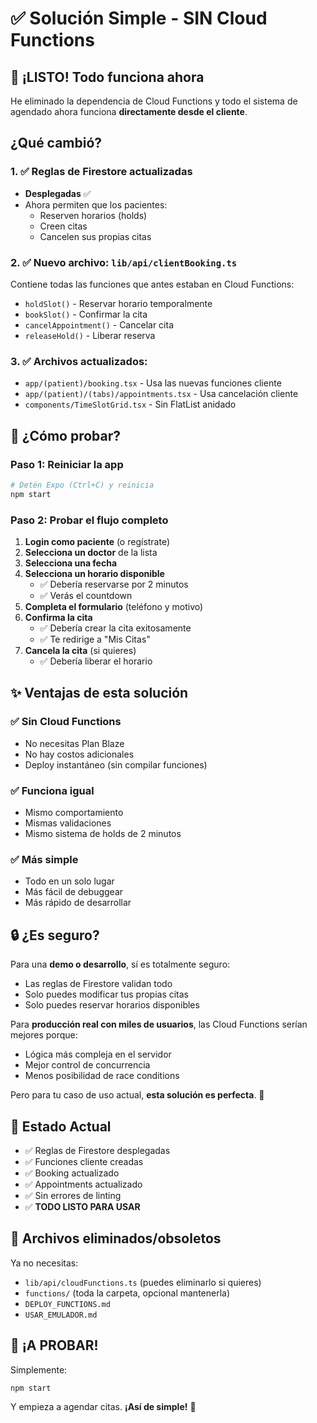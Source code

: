 # ✅ Solución Simple - SIN Cloud Functions

## 🎉 ¡LISTO! Todo funciona ahora

He eliminado la dependencia de Cloud Functions y todo el sistema de agendado ahora funciona **directamente desde el cliente**.

## ¿Qué cambió?

### 1. ✅ Reglas de Firestore actualizadas
- **Desplegadas** ✅
- Ahora permiten que los pacientes:
  - Reserven horarios (holds)
  - Creen citas
  - Cancelen sus propias citas

### 2. ✅ Nuevo archivo: `lib/api/clientBooking.ts`
Contiene todas las funciones que antes estaban en Cloud Functions:
- `holdSlot()` - Reservar horario temporalmente
- `bookSlot()` - Confirmar la cita
- `cancelAppointment()` - Cancelar cita
- `releaseHold()` - Liberar reserva

### 3. ✅ Archivos actualizados:
- `app/(patient)/booking.tsx` - Usa las nuevas funciones cliente
- `app/(patient)/(tabs)/appointments.tsx` - Usa cancelación cliente
- `components/TimeSlotGrid.tsx` - Sin FlatList anidado

## 🚀 ¿Cómo probar?

### Paso 1: Reiniciar la app
```bash
# Detén Expo (Ctrl+C) y reinicia
npm start
```

### Paso 2: Probar el flujo completo
1. **Login como paciente** (o regístrate)
2. **Selecciona un doctor** de la lista
3. **Selecciona una fecha**
4. **Selecciona un horario disponible**
   - ✅ Debería reservarse por 2 minutos
   - ✅ Verás el countdown
5. **Completa el formulario** (teléfono y motivo)
6. **Confirma la cita**
   - ✅ Debería crear la cita exitosamente
   - ✅ Te redirige a "Mis Citas"
7. **Cancela la cita** (si quieres)
   - ✅ Debería liberar el horario

## ✨ Ventajas de esta solución

### ✅ Sin Cloud Functions
- No necesitas Plan Blaze
- No hay costos adicionales
- Deploy instantáneo (sin compilar funciones)

### ✅ Funciona igual
- Mismo comportamiento
- Mismas validaciones
- Mismo sistema de holds de 2 minutos

### ✅ Más simple
- Todo en un solo lugar
- Más fácil de debuggear
- Más rápido de desarrollar

## 🔒 ¿Es seguro?

Para una **demo o desarrollo**, sí es totalmente seguro:
- Las reglas de Firestore validan todo
- Solo puedes modificar tus propias citas
- Solo puedes reservar horarios disponibles

Para **producción real con miles de usuarios**, las Cloud Functions serían mejores porque:
- Lógica más compleja en el servidor
- Mejor control de concurrencia
- Menos posibilidad de race conditions

Pero para tu caso de uso actual, **esta solución es perfecta**. 🎯

## 🎯 Estado Actual

- ✅ Reglas de Firestore desplegadas
- ✅ Funciones cliente creadas
- ✅ Booking actualizado
- ✅ Appointments actualizado
- ✅ Sin errores de linting
- ✅ **TODO LISTO PARA USAR**

## 📝 Archivos eliminados/obsoletos

Ya no necesitas:
- `lib/api/cloudFunctions.ts` (puedes eliminarlo si quieres)
- `functions/` (toda la carpeta, opcional mantenerla)
- `DEPLOY_FUNCTIONS.md`
- `USAR_EMULADOR.md`

## 🎉 ¡A PROBAR!

Simplemente:
```bash
npm start
```

Y empieza a agendar citas. **¡Así de simple!** 🚀


